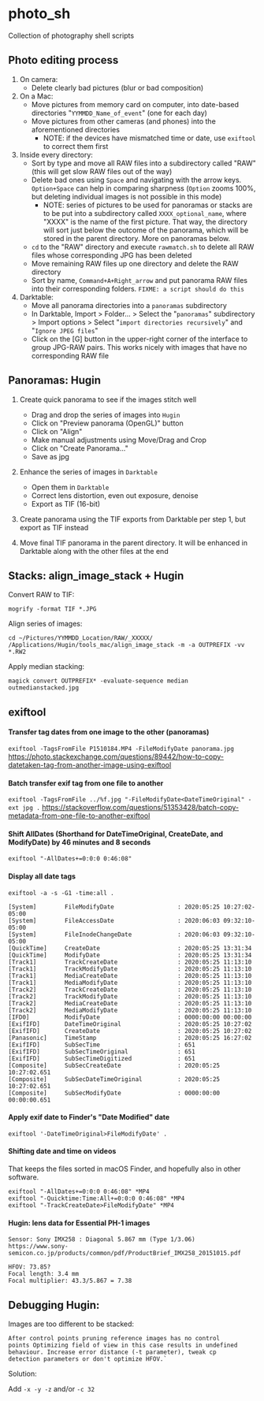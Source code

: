 # photo_sh
Collection of photography shell scripts

## Photo editing process
 1. On camera:
    * Delete clearly bad pictures (blur or bad composition)
 2. On a Mac:
    * Move pictures from memory card on computer, into date-based directories "`YYMMDD_Name_of_event`" (one for each day)
    * Move pictures from other cameras (and phones) into the aforementioned directories
      * NOTE: if the devices have mismatched time or date, use `exiftool` to correct them first
 3. Inside every directory:
    * Sort by type and move all RAW files into a subdirectory called "RAW" (this will get slow RAW files out of the way)
    * Delete bad ones using `Space` and navigating with the arrow keys. `Option+Space` can help in comparing sharpness (`Option` zooms 100%, but deleting individual images is not possible in this mode)
      * NOTE: series of pictures to be used for panoramas or stacks are to be put into a subdirectory called `XXXX_optional_name`, where "XXXX" is the name of the first picture. That way, the directory will sort just below the outcome of the panorama, which will be stored in the parent directory. More on panoramas below. 
    * `cd` to the "RAW" directory and execute `rawmatch.sh` to delete all RAW files whose corresponding JPG has been deleted
    * Move remaining RAW files up one directory and delete the RAW directory
    * Sort by name, `Command+A+Right_arrow` and put panorama RAW files into their corresponding folders. `FIXME: a script should do this`
 4. Darktable:
    * Move all panorama directories into a `panoramas` subdirectory
    * In Darktable, Import > Folder... > Select the "`panoramas`" subdirectory > Import options > Select "`import directories recursively`" and "`Ignore JPEG files`"
    * Click on the [G] button in the upper-right corner of the interface to group JPG-RAW pairs. This works nicely with images that have no corresponding RAW file

## Panoramas: Hugin
1. Create quick panorama to see if the images stitch well
   * Drag and drop the series of images into `Hugin`
   * Click on "Preview panorama (OpenGL)" button
   * Click on "Align"
   * Make manual adjustments using Move/Drag and Crop
   * Click on "Create Panorama..."
   * Save as jpg

2. Enhance the series of images in `Darktable`
   * Open them in `Darktable`
   * Correct lens distortion, even out exposure, denoise
   * Export as TIF (16-bit)
 
3. Create panorama using the TIF exports from Darktable per step 1, but export as TIF instead

4. Move final TIF panorama in the parent directory. It will be enhanced in Darktable along with the other files at the end

## Stacks: align_image_stack + Hugin

Convert RAW to TIF:

    mogrify -format TIF *.JPG
    
Align series of images:

    cd ~/Pictures/YYMMDD_Location/RAW/_XXXXX/
    /Applications/Hugin/tools_mac/align_image_stack -m -a OUTPREFIX -vv *.RW2

Apply median stacking:

    magick convert OUTPREFIX* -evaluate-sequence median outmedianstacked.jpg

## exiftool

#### Transfer tag dates from one image to the other (panoramas)
`exiftool -TagsFromFile P1510184.MP4 -FileModifyDate panorama.jpg`
https://photo.stackexchange.com/questions/89442/how-to-copy-datetaken-tag-from-another-image-using-exiftool

#### Batch transfer exif tag from one file to another

`exiftool -TagsFromFile ../%f.jpg "-FileModifyDate<DateTimeOriginal" -ext jpg .`
https://stackoverflow.com/questions/51353428/batch-copy-metadata-from-one-file-to-another-exiftool

#### Shift AllDates (Shorthand for DateTimeOriginal, CreateDate, and ModifyDate) by 46 minutes and 8 seconds
`exiftool "-AllDates+=0:0:0 0:46:08"`

#### Display all date tags
    exiftool -a -s -G1 -time:all .

    [System]        FileModifyDate                  : 2020:05:25 10:27:02-05:00
    [System]        FileAccessDate                  : 2020:06:03 09:32:10-05:00
    [System]        FileInodeChangeDate             : 2020:06:03 09:32:10-05:00
    [QuickTime]     CreateDate                      : 2020:05:25 13:31:34
    [QuickTime]     ModifyDate                      : 2020:05:25 13:31:34
    [Track1]        TrackCreateDate                 : 2020:05:25 11:13:10
    [Track1]        TrackModifyDate                 : 2020:05:25 11:13:10
    [Track1]        MediaCreateDate                 : 2020:05:25 11:13:10
    [Track1]        MediaModifyDate                 : 2020:05:25 11:13:10
    [Track2]        TrackCreateDate                 : 2020:05:25 11:13:10
    [Track2]        TrackModifyDate                 : 2020:05:25 11:13:10
    [Track2]        MediaCreateDate                 : 2020:05:25 11:13:10
    [Track2]        MediaModifyDate                 : 2020:05:25 11:13:10
    [IFD0]          ModifyDate                      : 0000:00:00 00:00:00
    [ExifIFD]       DateTimeOriginal                : 2020:05:25 10:27:02
    [ExifIFD]       CreateDate                      : 2020:05:25 10:27:02
    [Panasonic]     TimeStamp                       : 2020:05:25 16:27:02
    [ExifIFD]       SubSecTime                      : 651
    [ExifIFD]       SubSecTimeOriginal              : 651
    [ExifIFD]       SubSecTimeDigitized             : 651
    [Composite]     SubSecCreateDate                : 2020:05:25 10:27:02.651
    [Composite]     SubSecDateTimeOriginal          : 2020:05:25 10:27:02.651
    [Composite]     SubSecModifyDate                : 0000:00:00 00:00:00.651
    
#### Apply exif date to Finder's "Date Modified" date

`exiftool '-DateTimeOriginal>FileModifyDate' .`

#### Shifting date and time on videos

That keeps the files sorted in macOS Finder, and hopefully also in other software.

    exiftool "-AllDates+=0:0:0 0:46:08" *MP4
    exiftool "-Quicktime:Time:All+=0:0:0 0:46:08" *MP4
    exiftool "-TrackCreateDate>FileModifyDate" *MP4

#### Hugin: lens data for Essential PH-1 images

    Sensor: Sony IMX258 : Diagonal 5.867 mm (Type 1/3.06)
    https://www.sony-semicon.co.jp/products/common/pdf/ProductBrief_IMX258_20151015.pdf

    HFOV: 73.85?
    Focal length: 3.4 mm
    Focal multiplier: 43.3/5.867 = 7.38
    
## Debugging Hugin:

Images are too different to be stacked:

    After control points pruning reference images has no control
    points Optimizing field of view in this case results in undefined
    behaviour. Increase error distance (-t parameter), tweak cp
    detection parameters or don't optimize HFOV.`

Solution:

Add `-x -y -z` and/or `-c 32`
